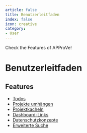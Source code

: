 ```yaml
---
article: false
title: Benutzerleitfaden
index: false
icon: creative
category:
- User
---
```


Check the Features of APProVe!

<!-- more -->

# Benutzerleitfaden

## Features

- [Todos](todos.md)
- [Projekte umhängen](reassign.md)
- [Projektkacheln](tiles.md)
- [Dashboard-Links](dashboard-links.md)
- [Datenschutzkonzepte](dataPrivacy.md)
- [Erweiterte Suche](advanced-search.md)
